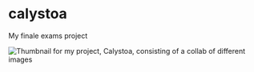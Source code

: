 # calystoa
My finale exams project


![Thumbnail for my project, Calystoa, consisting of a collab of different images](https://github.com/JHErholt/calystoa/blob/main/calystoa_thumbnail.webp?raw=true)
